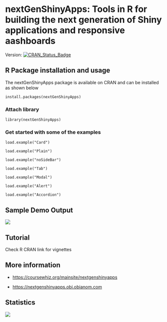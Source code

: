 # nextGenShinyApps: Tools in R for building the next generation of Shiny applications and responsive aashboards

Version: [![CRAN\_Status\_Badge](https://www.r-pkg.org/badges/version/nextGenShinyApps)](https://cran.r-project.org/package=nextGenShinyApps)



## R Package installation and usage
The nextGenShinyApps package is available on CRAN and can be installed as shown below

`install.packages(nextGenShinyApps)`

### Attach library 

`library(nextGenShinyApps)`

### Get started with some of the examples

`load.example("Card")`

`load.example("Plain")`

`load.example("noSideBar")`

`load.example("Tab")`

`load.example("Modal")`

`load.example("Alert")`

`load.example("Accordion")`


## Sample Demo Output

![](https://nextgenshinyapps.obi.obianom.com/nextgenshinyapps.png)

## Tutorial

Check R CRAN link for vignettes
 
## More information

 
 - https://coursewhiz.org/mainsite/nextgenshinyapps
 
 - https://nextgenshinyapps.obi.obianom.com

## Statistics 

[![](https://cranlogs.r-pkg.org/badges/nextGenShinyApps)](https://cran.r-project.org/package=nextGenShinyApps)



